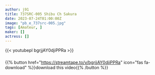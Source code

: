 ```yaml
---
author: j91
title: 737SRC-005 Shibu Ch Sakura
date: 2023-07-24T01:00:00Z
image: "pb_e_737src-005.jpg"
tags: [Amateur, ]
maker: []
actress: []
---
```



{{< youtubepl bgrjjAY0djiPPRa >}}
###

{{% button href="https://streamtape.to/v/bgrjjAY0djiPPRa" icon="fas fa-download" %}}download this video{{% /button %}}

